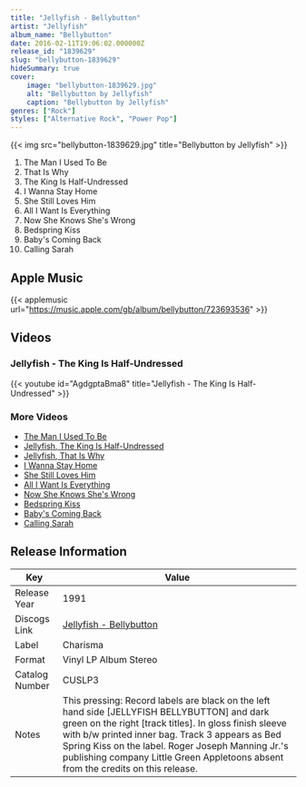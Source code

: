 ```yaml
---
title: "Jellyfish - Bellybutton"
artist: "Jellyfish"
album_name: "Bellybutton"
date: 2016-02-11T19:06:02.000000Z
release_id: "1839629"
slug: "bellybutton-1839629"
hideSummary: true
cover:
    image: "bellybutton-1839629.jpg"
    alt: "Bellybutton by Jellyfish"
    caption: "Bellybutton by Jellyfish"
genres: ["Rock"]
styles: ["Alternative Rock", "Power Pop"]
---
```


{{< img src="bellybutton-1839629.jpg" title="Bellybutton by Jellyfish" >}}

<!-- section break -->

1. The Man I Used To Be
2. That Is Why
3. The King Is Half-Undressed
4. I Wanna Stay Home
5. She Still Loves Him
6. All I Want Is Everything
7. Now She Knows She's Wrong
8. Bedspring Kiss
9. Baby's Coming Back
10. Calling Sarah

<!-- section break -->




## Apple Music
{{< applemusic url="https://music.apple.com/gb/album/bellybutton/723693536" >}}





## Videos
### Jellyfish - The King Is Half-Undressed
{{< youtube id="AgdgptaBma8" title="Jellyfish - The King Is Half-Undressed" >}}<br>

### More Videos

- [The Man I Used To Be](https://www.youtube.com/watch?v=RTrfvwpX9g0)
- [Jellyfish, The King Is Half-Undressed](https://www.youtube.com/watch?v=V1Lq9lxk7Rw)
- [Jellyfish, That Is Why](https://www.youtube.com/watch?v=loG_RK9EP8o)
- [I Wanna Stay Home](https://www.youtube.com/watch?v=O0S3Ci8hDZs)
- [She Still Loves Him](https://www.youtube.com/watch?v=dJBZyHJKNHg)
- [All I Want Is Everything](https://www.youtube.com/watch?v=mM5ivZN-5bc)
- [Now She Knows She's Wrong](https://www.youtube.com/watch?v=P8fwwYc-HbU)
- [Bedspring Kiss](https://www.youtube.com/watch?v=bwoPQxOmVYM)
- [Baby's Coming Back](https://www.youtube.com/watch?v=VCk8jfgVAac)
- [Calling Sarah](https://www.youtube.com/watch?v=NkY_5GttIqs)


## Release Information
|  Key           | Value                                                |
| ---------------| ---------------------------------------------------- |
| Release Year   | 1991                                   |
| Discogs Link   | [Jellyfish - Bellybutton](https://www.discogs.com/release/1839629-Jellyfish-Bellybutton) |
| Label          | Charisma |
| Format         | Vinyl LP Album Stereo |
| Catalog Number | CUSLP3 |
| Notes | This pressing: Record labels are black on the left hand side [JELLYFISH BELLYBUTTON] and dark green on the right [track titles].  In gloss finish sleeve with b/w printed inner bag.  Track 3 appears as Bed Spring Kiss on the label. Roger Joseph Manning Jr.'s publishing company Little Green Appletoons absent from the credits on this release. |